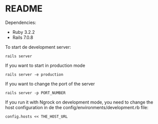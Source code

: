 # README

Dependencies:

- Ruby 3.2.2
- Rails 7.0.8

To start de development server:

```
rails server
```

If you want to start in production mode

```
rails server -e production
```

If you want to change the port of the server

```
rails server -p PORT_NUMBER
```

If you run it with Ngrock on development mode, you need to change the host configuration in de the config/environments/development.rb file:

```
config.hosts << THE_HOST_URL
```

